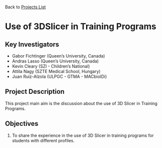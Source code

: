 Back to [Projects List](../../README.md#ProjectsList)

# Use of 3DSlicer in Training Programs

## Key Investigators

- Gabor Fichtinger (Queen’s University, Canada)
- Andras Lasso (Queen’s University, Canada)
- Kevin Cleary (SZI - Children’s National)
- Attila Nagy (SZTE Medical School, Hungary)
- Juan Ruiz-Alzola (ULPGC - GTMA - MACbioIDi)

## Project Description

This project main aim is the discussion about the use of 3D Slicer in Training Programs.

## Objectives

1. To share the experience in the use of 3D Slicer in training programs for students with different profiles.

